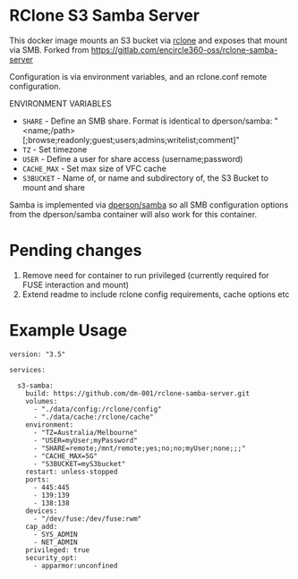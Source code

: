 # RClone S3 Samba Server
This docker image mounts an S3 bucket via [rclone](https://rclone.org) and exposes that mount via SMB.
Forked from https://gitlab.com/encircle360-oss/rclone-samba-server

Configuration is via environment variables, and an rclone.conf remote configuration.

ENVIRONMENT VARIABLES

 * `SHARE` - Define an SMB share. Format is identical to dperson/samba: "<name;/path>[;browse;readonly;guest;users;admins;writelist;comment]"
 * `TZ` - Set timezone
 * `USER` - Define a user for share access (username;password)
 * `CACHE_MAX` - Set max size of VFC cache
 * `S3BUCKET` - Name of, or name and subdirectory of, the S3 Bucket to mount and share

Samba is implemented via [dperson/samba](https://github.com/dperson/samba) so all SMB configuration options from the dperson/samba container will also work for this container.


# Pending changes
1. Remove need for container to run privileged (currently required for FUSE interaction and mount)
2. Extend readme to include rclone config requirements, cache options etc

# Example Usage

```
version: "3.5"

services:

  s3-samba:
    build: https://github.com/dm-001/rclone-samba-server.git
    volumes:
      - "./data/config:/rclone/config"
      - "./data/cache:/rclone/cache"
    environment:
      - "TZ=Australia/Melbourne"
      - "USER=myUser;myPassword"
      - "SHARE=remote;/mnt/remote;yes;no;no;myUser;none;;;"
      - "CACHE_MAX=5G"
      - "S3BUCKET=myS3bucket"
    restart: unless-stopped
    ports:
      - 445:445
      - 139:139
      - 138:138
    devices:
      - "/dev/fuse:/dev/fuse:rwm"
    cap_add:
      - SYS_ADMIN
      - NET_ADMIN
    privileged: true
    security_opt:
      - apparmor:unconfined
```
